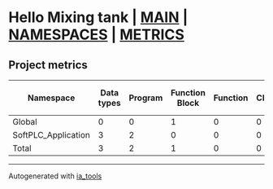 # Hello Mixing tank | [MAIN] | [NAMESPACES] | [METRICS]  

## Project metrics

| Namespace | Data types | Program | Function Block | Function | Class | Lines of code | Maintainable size |
| --------- | ---------- | ------- | -------------- | -------- | ----- | ------------- | ----------------- |
| Global | 0 | 0 | 1 | 0 | 0 | 26 | 45 |  
| SoftPLC_Application | 3 | 2 | 0 | 0 | 0 | 159 | 185 |  
| Total | 3 | 2 | 1 | 0 | 0 | 185 | 230 |  

---
Autogenerated with [ia_tools](https://github.com/tkucic/ia_tools)  

[MAIN]: ../index_st.md
[NAMESPACES]: ../docs/ns/nsList_st.md
[METRICS]: metrics_st.md
